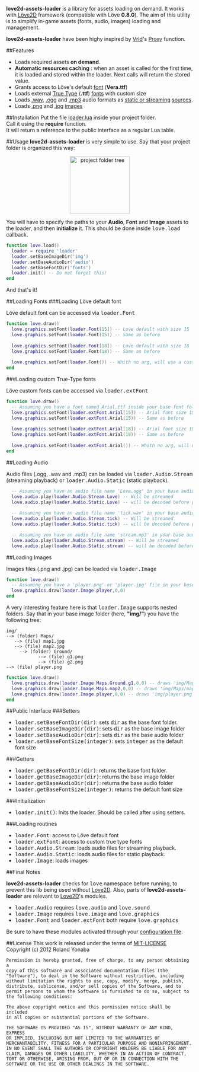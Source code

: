 __love2d-assets-loader__ is a library for assets loading on demand.
It works with [Löve2D](http://love2d.org) framework (compatible with Löve __0.8.0__).
The aim of this utility is to simplify in-game assets (fonts, audio, images) loading and management.

__love2d-assets-loader__ have been highy inspired by [Vrld](https://github.com/vrld/)'s [Proxy](https://github.com/vrld/Princess/blob/master/main.lua) function.

##Features

* Loads required assets __on demand__.
* __Automatic resources caching__ : when an asset is called for the first time, it is loaded and stored within the loader. Next calls will return the stored value.
* Grants access to Löve's default [font](https://love2d.org/wiki/Font) (__Vera.ttf__)
* Loads external [True Type](https://en.wikipedia.org/wiki/TrueType) (__.ttf__) [fonts](https://love2d.org/wiki/Font) with custom size
* Loads [.wav](https://en.wikipedia.org/wiki/WAV), [.ogg](http://en.wikipedia.org/wiki/Ogg) and [.mp3](http://en.wikipedia.org/wiki/MP3) audio formats as [static or streaming](https://love2d.org/wiki/SourceType) [sources](https://love2d.org/wiki/Source).
* Loads [.png](http://en.wikipedia.org/wiki/PNG) and [.jpg](https://en.wikipedia.org/wiki/JPEG) [images](https://love2d.org/wiki/Image)

##Installation
Put the file [loader.lua](https://github.com/Yonaba/love2d-assets-loader/blob/master/Loader/loader.lua) inside your project folder.<br/>
Call it using the __require__ function.<br/>
It will return a reference to the public interface as a regular Lua table.

##Usage
__love2d-assets-loader__ is very simple to use.
Say that your project folder is organized this way:

<center><img src="http://ompldr.org/vZmN3ZQ" alt="project folder tree" width="161" height="155" border="0" /></center>

You will have to specify the paths to your __Audio__, __Font__ and __Image__ assets to the loader, and then __initialize__ it.
This should be done inside <tt>love.load</tt> callback.

```lua
function love.load()  
  loader = require 'loader'
  loader.setBaseImageDir('img')
  loader.setBaseAudioDir('audio')
  loader.setBaseFontDir('fonts')
  loader.init() -- Do not forget this!
end  
```

And that's it!

##Loading Fonts
###Loading Löve default font

Löve default font can be accessed via <tt>loader.Font</tt>

```lua
function love.draw()
  love.graphics.setFont(loader.Font[15]) -- Love default with size 15
  love.graphics.setFont(loader.Font(15)) -- Same as before
  
  love.graphics.setFont(loader.Font[18]) -- Love default with size 18
  love.graphics.setFont(loader.Font(18)) -- Same as before
  
  love.graphics.setFont(loader.Font()) -- Whith no arg, will use a customisable default font size
end
```

###Loading custom True-Type fonts

Löve custom fonts can be accessed via <tt>loader.extFont</tt>

```lua
function love.draw()
  -- Assuming you have a font named Arial.ttf inside your base font folder.
  love.graphics.setFont(loader.extFont.Arial[15]) -- Arial font size 15
  love.graphics.setFont(loader.extFont.Arial(15)) -- Same as before
  
  love.graphics.setFont(loader.extFont.Arial[18]) -- Arial font size 18
  love.graphics.setFont(loader.extFont.Arial(18)) -- Same as before
  
  love.graphics.setFont(loader.extFont.Arial()) -- Whith no arg, will use a customisable default font size
end
```

##Loading Audio

Audio files (.ogg, .wav and .mp3) can be loaded via <tt>loader.Audio.Stream</tt> (streaming playback) or <tt>loader.Audio.Static</tt> (static playback).

```lua
  -- Assuming you have an audio file name 'Love.ogg' in your base audio folder
  love.audio.play(loader.Audio.Stream.Love) -- Will be streamed
  love.audio.play(loader.Audio.Static.Love) -- will be decoded before playback
  
  -- Assuming you have an audio file name 'tick.wav' in your base audio folder
  love.audio.play(loader.Audio.Stream.tick) -- Will be streamed
  love.audio.play(loader.Audio.Static.tick) -- will be decoded before playback

  -- Assuming you have an audio file name 'stream.mp3' in your base audio folder
  love.audio.play(loader.Audio.Stream.stream) -- Will be streamed
  love.audio.play(loader.Audio.Static.stream) -- will be decoded before playback
```

##Loading Images

Images files (.png and .jpg) can be loaded via <tt>loader.Image</tt>

```lua
function love.draw()
  -- Assuming you have a 'player.png' or 'player.jpg' file in your base image folder
  love.graphics.draw(loader.Image.player,0,0)
end
```

A very interesting feature here is that <tt>loader.Image</tt> supports nested folders.
Say that in your base image folder (here, __"img/"__) you have the following tree:

    img/
    --> (folder) Maps/
       --> (file) map1.jpg
       --> (file) map2.jpg
  		 --> (folder) Ground/
			    --> (file) g1.png
			    --> (file) g2.png
    --> (file) player.png 
	
```lua
function love.draw()
  love.graphics.draw(loader.Image.Maps.Ground.g1,0,0) -- draws 'img/Maps/Ground/g1.png'
  love.graphics.draw(loader.Image.Maps.map2,0,0) -- draws 'img/Maps/map2.jpg'
  love.graphics.draw(loader.Image.player,0,0) -- draws 'img/player.png'
end
```

##Public Interface
###Setters
* <tt>loader.setBaseFontDir(dir)</tt>: sets <tt>dir</tt> as the base font folder.
* <tt>loader.setBaseImageDir(dir)</tt>: sets <tt>dir</tt> as the base image folder
* <tt>loader.setBaseAudioDir(dir)</tt>: sets <tt>dir</tt> as the base audio folder
* <tt>loader.setBaseFontSize(integer)</tt>: sets <tt>integer</tt> as the default font size

###Getters
* <tt>loader.getBaseFontDir(dir)</tt>: returns the base font folder.
* <tt>loader.getBaseImageDir(dir)</tt>: returns the base image folder
* <tt>loader.getBaseAudioDir(dir)</tt>: returns the base audio folder
* <tt>loader.getBaseFontSize(integer)</tt>: returns the default font size

###Initialization
* <tt>loader.init()</tt>: Inits the loader. Should be called after using setters.

###Loading routines
* <tt>loader.Font</tt>: access to Löve default font
* <tt>loader.extFont</tt>: access to custom true type fonts
* <tt>loader.Audio.Stream</tt>: loads audio files for streaming playback.
* <tt>loader.Audio.Static</tt>: loads audio files for static playback.
* <tt>loader.Image</tt>: loads images

##Final Notes

__love2d-assets-loader__ checks for <tt>love</tt> namespace before running, to prevent this lib being used
without [Love2D](https://love2d.org).
Also, parts of __love2d-assets-loader__ are relevant to [Love2D](https://love2d.org)'s modules.

* <tt>loader.Audio</tt> requires <tt>love.audio</tt> and <tt>love.sound</tt>
* <tt>loader.Image</tt> requires <tt>love.image</tt> and <tt>love.graphics</tt>
* <tt>loader.Font</tt> and <tt>loader.extFont</tt> both require <tt>love.graphics</tt>

Be sure to have these modules activated through your [configuration file](https://love2d.org/wiki/Config_Files).


##License
This work is released under the terms of [MIT-LICENSE](http://www.opensource.org/licenses/mit-license.php)<br/>
Copyright (c) 2012 Roland Yonaba

    Permission is hereby granted, free of charge, to any person obtaining a
    copy of this software and associated documentation files (the
    "Software"), to deal in the Software without restriction, including
    without limitation the rights to use, copy, modify, merge, publish,
    distribute, sublicense, and/or sell copies of the Software, and to
    permit persons to whom the Software is furnished to do so, subject to
    the following conditions:

    The above copyright notice and this permission notice shall be included
    in all copies or substantial portions of the Software.

    THE SOFTWARE IS PROVIDED "AS IS", WITHOUT WARRANTY OF ANY KIND, EXPRESS
    OR IMPLIED, INCLUDING BUT NOT LIMITED TO THE WARRANTIES OF
    MERCHANTABILITY, FITNESS FOR A PARTICULAR PURPOSE AND NONINFRINGEMENT.
    IN NO EVENT SHALL THE AUTHORS OR COPYRIGHT HOLDERS BE LIABLE FOR ANY
    CLAIM, DAMAGES OR OTHER LIABILITY, WHETHER IN AN ACTION OF CONTRACT,
    TORT OR OTHERWISE, ARISING FROM, OUT OF OR IN CONNECTION WITH THE
    SOFTWARE OR THE USE OR OTHER DEALINGS IN THE SOFTWARE.